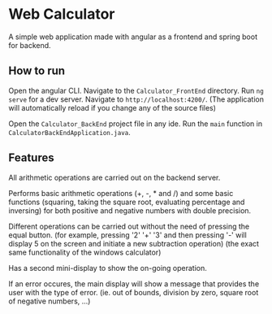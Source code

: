 # Web Calculator

A simple web application made with angular as a frontend and spring boot for backend.

## How to run

Open the angular CLI.
Navigate to the `Calculator_FrontEnd` directory.
Run `ng serve` for a dev server.
Navigate to `http://localhost:4200/`. (The application will automatically reload if you change any of the source files)

Open the `Calculator_BackEnd` project file in any ide.
Run the `main` function in `CalculatorBackEndApplication.java`.

## Features

All arithmetic operations are carried out on the backend server.

Performs basic arithmetic operations (+, -, * and /) and some basic functions (squaring, taking the square root, evaluating percentage and inversing) for both positive and negative numbers with double precision.

Different operations can be carried out without the need of pressing the equal button. (for example, pressing '2' '+' '3' and then pressing '-' will display 5 on the screen and initiate a new subtraction operation) (the exact same functionality of the windows calculator)

Has a second mini-display to show the on-going operation.

If an error occures, the main display will show a message that provides the user with the type of error. (ie. out of bounds, division by zero, square root of negative numbers, ...)